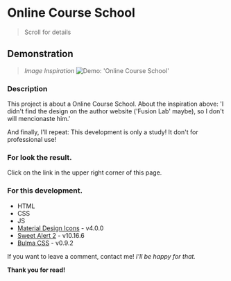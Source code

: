 # Online Course School

> Scroll for details

## Demonstration

> _Image Inspiration_
> ![Demo: 'Online Course School'](assets/images/demo/inspiration/inspiration.png)

### Description

This project is about a Online Course School.
About the inspiration above:
'I didn't find the design on the author website ('Fusion Lab' maybe), so I don't will mencionaste him.'

And finally, I'll repeat: This development is only a study!
It don't for professional use!

### For look the result.

Click on the link in the upper right corner of this page.

### For this development.

- HTML
- CSS
- JS
- [Material Design Icons] - v4.0.0
- [Sweet Alert 2] - v10.16.6
- [Bulma CSS] - v0.9.2

If you want to leave a comment, contact me!
_I'll be happy for that._

**Thank you for read!**

[material design icons]: https://fonts.google.com/icons
[sweet alert 2]: https://sweetalert2.github.io/
[bulma css]: https://bulma.io/
